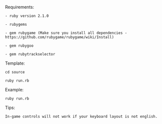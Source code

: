 Requirements:

	- ruby version 2.1.0
	
	- rubygems
	
	- gem rubygame (Make sure you install all dependencies - https://github.com/rubygame/rubygame/wiki/Install)
	
	- gem rubygoo

	- gem rubytrackselector

Template:

	cd source
	
	ruby run.rb

Example:


	ruby run.rb

Tips:

	In-game controls will not work if your keyboard layout is not english.